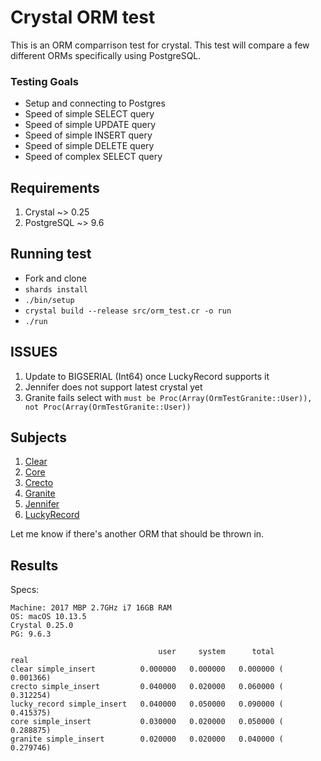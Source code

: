 # Crystal ORM test

This is an ORM comparrison test for crystal. This test will compare a few different ORMs specifically using PostgreSQL. 

### Testing Goals

* Setup and connecting to Postgres
* Speed of simple SELECT query
* Speed of simple UPDATE query
* Speed of simple INSERT query
* Speed of simple DELETE query
* Speed of complex SELECT query

## Requirements

1. Crystal ~> 0.25
2. PostgreSQL ~> 9.6

## Running test

* Fork and clone
* `shards install`
* `./bin/setup`
* `crystal build --release src/orm_test.cr -o run`
* `./run`

## ISSUES

1. Update to BIGSERIAL (Int64) once LuckyRecord supports it
2. Jennifer does not support latest crystal yet
3. Granite fails select with `must be Proc(Array(OrmTestGranite::User)), not Proc(Array(OrmTestGranite::User))`

## Subjects

1. [Clear](https://github.com/anykeyh/clear)
2. [Core](https://github.com/vladfaust/core)
3. [Crecto](https://github.com/Crecto/crecto)
4. [Granite](https://github.com/amberframework/granite)
5. [Jennifer](https://github.com/imdrasil/jennifer.cr)
6. [LuckyRecord](https://github.com/luckyframework/lucky_record)

Let me know if there's another ORM that should be thrown in.

## Results
Specs:
```
Machine: 2017 MBP 2.7GHz i7 16GB RAM
OS: macOS 10.13.5
Crystal 0.25.0
PG: 9.6.3
```

```
                                 user     system      total        real
clear simple_insert          0.000000   0.000000   0.000000 (  0.001366)
crecto simple_insert         0.040000   0.020000   0.060000 (  0.312254)
lucky_record simple_insert   0.040000   0.050000   0.090000 (  0.415375)
core simple_insert           0.030000   0.020000   0.050000 (  0.288875)
granite simple_insert        0.020000   0.020000   0.040000 (  0.279746)
```


